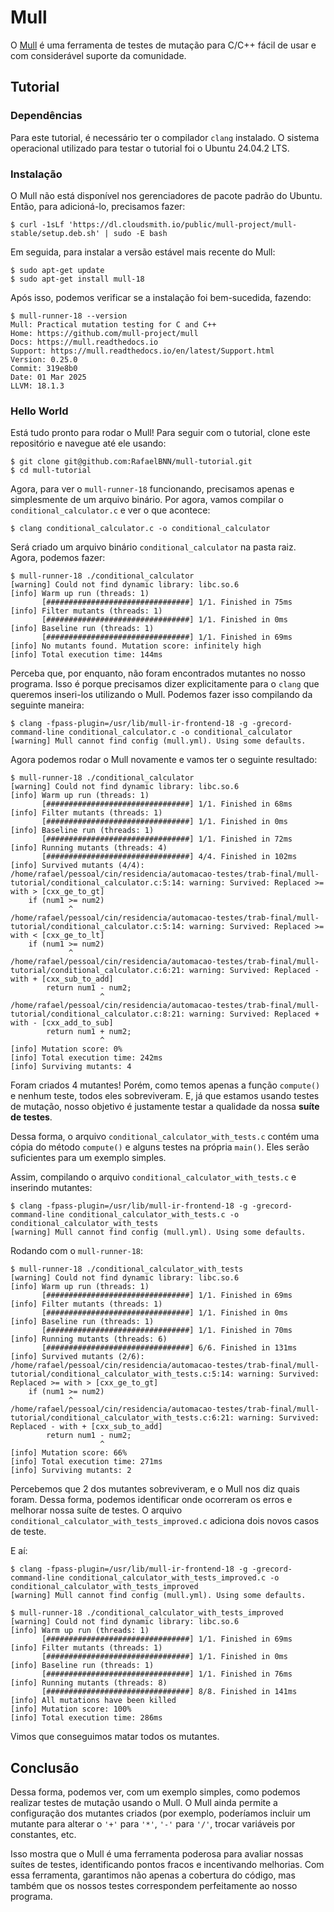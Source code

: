 # Mull
O [Mull](https://github.com/mull-project/mull?tab=readme-ov-file) é uma ferramenta de testes de mutação para C/C++ fácil de usar e com considerável suporte da comunidade.

## Tutorial

### Dependências
Para este tutorial, é necessário ter o compilador `clang` instalado. O sistema operacional utilizado para testar o tutorial foi o Ubuntu 24.04.2 LTS.

### Instalação
O Mull não está disponível nos gerenciadores de pacote padrão do Ubuntu. Então, para adicioná-lo, precisamos fazer:

```
$ curl -1sLf 'https://dl.cloudsmith.io/public/mull-project/mull-stable/setup.deb.sh' | sudo -E bash
```

Em seguida, para instalar a versão estável mais recente do Mull:

```
$ sudo apt-get update
$ sudo apt-get install mull-18
```

Após isso, podemos verificar se a instalação foi bem-sucedida, fazendo:

```
$ mull-runner-18 --version
Mull: Practical mutation testing for C and C++
Home: https://github.com/mull-project/mull
Docs: https://mull.readthedocs.io
Support: https://mull.readthedocs.io/en/latest/Support.html
Version: 0.25.0
Commit: 319e8b0
Date: 01 Mar 2025
LLVM: 18.1.3
```

### Hello World
Está tudo pronto para rodar o Mull! Para seguir com o tutorial, clone este repositório e navegue até ele usando:

```
$ git clone git@github.com:RafaelBNN/mull-tutorial.git
$ cd mull-tutorial
```

Agora, para ver o `mull-runner-18` funcionando, precisamos apenas e simplesmente de um arquivo binário. Por agora, vamos compilar o `conditional_calculator.c` e ver o que acontece:

```
$ clang conditional_calculator.c -o conditional_calculator
```

Será criado um arquivo binário `conditional_calculator` na pasta raiz. Agora, podemos fazer:

```
$ mull-runner-18 ./conditional_calculator
[warning] Could not find dynamic library: libc.so.6
[info] Warm up run (threads: 1)
       [################################] 1/1. Finished in 75ms
[info] Filter mutants (threads: 1)
       [################################] 1/1. Finished in 0ms
[info] Baseline run (threads: 1)
       [################################] 1/1. Finished in 69ms
[info] No mutants found. Mutation score: infinitely high
[info] Total execution time: 144ms
```

Perceba que, por enquanto, não foram encontrados mutantes no nosso programa. Isso é porque precisamos dizer explicitamente para o `clang` que queremos inseri-los utilizando o Mull. Podemos fazer isso compilando da seguinte maneira:

```
$ clang -fpass-plugin=/usr/lib/mull-ir-frontend-18 -g -grecord-command-line conditional_calculator.c -o conditional_calculator
[warning] Mull cannot find config (mull.yml). Using some defaults.
```

Agora podemos rodar o Mull novamente e vamos ter o seguinte resultado:

```
$ mull-runner-18 ./conditional_calculator
[warning] Could not find dynamic library: libc.so.6
[info] Warm up run (threads: 1)
       [################################] 1/1. Finished in 68ms
[info] Filter mutants (threads: 1)
       [################################] 1/1. Finished in 0ms
[info] Baseline run (threads: 1)
       [################################] 1/1. Finished in 72ms
[info] Running mutants (threads: 4)
       [################################] 4/4. Finished in 102ms
[info] Survived mutants (4/4):
/home/rafael/pessoal/cin/residencia/automacao-testes/trab-final/mull-tutorial/conditional_calculator.c:5:14: warning: Survived: Replaced >= with > [cxx_ge_to_gt]
    if (num1 >= num2)
             ^
/home/rafael/pessoal/cin/residencia/automacao-testes/trab-final/mull-tutorial/conditional_calculator.c:5:14: warning: Survived: Replaced >= with < [cxx_ge_to_lt]
    if (num1 >= num2)
             ^
/home/rafael/pessoal/cin/residencia/automacao-testes/trab-final/mull-tutorial/conditional_calculator.c:6:21: warning: Survived: Replaced - with + [cxx_sub_to_add]
        return num1 - num2;
                    ^
/home/rafael/pessoal/cin/residencia/automacao-testes/trab-final/mull-tutorial/conditional_calculator.c:8:21: warning: Survived: Replaced + with - [cxx_add_to_sub]
        return num1 + num2;
                    ^
[info] Mutation score: 0%
[info] Total execution time: 242ms
[info] Surviving mutants: 4
```

Foram criados 4 mutantes! Porém, como temos apenas a função `compute()` e nenhum teste, todos eles sobreviveram. E, já que estamos usando testes de mutação, nosso objetivo é justamente testar a qualidade da nossa **suíte de testes**.

Dessa forma, o arquivo `conditional_calculator_with_tests.c` contém uma cópia do método `compute()` e alguns testes na própria `main()`. Eles serão suficientes para um exemplo simples.

Assim, compilando o arquivo `conditional_calculator_with_tests.c` e inserindo mutantes:

```
$ clang -fpass-plugin=/usr/lib/mull-ir-frontend-18 -g -grecord-command-line conditional_calculator_with_tests.c -o conditional_calculator_with_tests
[warning] Mull cannot find config (mull.yml). Using some defaults.
```

Rodando com o `mull-runner-18`:

```
$ mull-runner-18 ./conditional_calculator_with_tests
[warning] Could not find dynamic library: libc.so.6
[info] Warm up run (threads: 1)
       [################################] 1/1. Finished in 69ms
[info] Filter mutants (threads: 1)
       [################################] 1/1. Finished in 0ms
[info] Baseline run (threads: 1)
       [################################] 1/1. Finished in 70ms
[info] Running mutants (threads: 6)
       [################################] 6/6. Finished in 131ms
[info] Survived mutants (2/6):
/home/rafael/pessoal/cin/residencia/automacao-testes/trab-final/mull-tutorial/conditional_calculator_with_tests.c:5:14: warning: Survived: Replaced >= with > [cxx_ge_to_gt]
    if (num1 >= num2)
             ^
/home/rafael/pessoal/cin/residencia/automacao-testes/trab-final/mull-tutorial/conditional_calculator_with_tests.c:6:21: warning: Survived: Replaced - with + [cxx_sub_to_add]
        return num1 - num2;
                    ^
[info] Mutation score: 66%
[info] Total execution time: 271ms
[info] Surviving mutants: 2
```

Percebemos que 2 dos mutantes sobreviveram, e o Mull nos diz quais foram. Dessa forma, podemos identificar onde ocorreram os erros e melhorar nossa suíte de testes. O arquivo `conditional_calculator_with_tests_improved.c` adiciona dois novos casos de teste.

E aí:

```
$ clang -fpass-plugin=/usr/lib/mull-ir-frontend-18 -g -grecord-command-line conditional_calculator_with_tests_improved.c -o conditional_calculator_with_tests_improved
[warning] Mull cannot find config (mull.yml). Using some defaults.

$ mull-runner-18 ./conditional_calculator_with_tests_improved
[warning] Could not find dynamic library: libc.so.6
[info] Warm up run (threads: 1)
       [################################] 1/1. Finished in 69ms
[info] Filter mutants (threads: 1)
       [################################] 1/1. Finished in 0ms
[info] Baseline run (threads: 1)
       [################################] 1/1. Finished in 76ms
[info] Running mutants (threads: 8)
       [################################] 8/8. Finished in 141ms
[info] All mutations have been killed
[info] Mutation score: 100%
[info] Total execution time: 286ms
```

Vimos que conseguimos matar todos os mutantes.

## Conclusão

Dessa forma, podemos ver, com um exemplo simples, como podemos realizar testes de mutação usando o Mull. O Mull ainda permite a configuração dos mutantes criados (por exemplo, poderíamos incluir um mutante para alterar o `'+'` para `'*'`, `'-'` para `'/'`, trocar variáveis por constantes, etc. 

Isso mostra que o Mull é uma ferramenta poderosa para avaliar nossas suítes de testes, identificando pontos fracos e incentivando melhorias. Com essa ferramenta, garantimos não apenas a cobertura do código, mas também que os nossos testes correspondem perfeitamente ao nosso programa.
